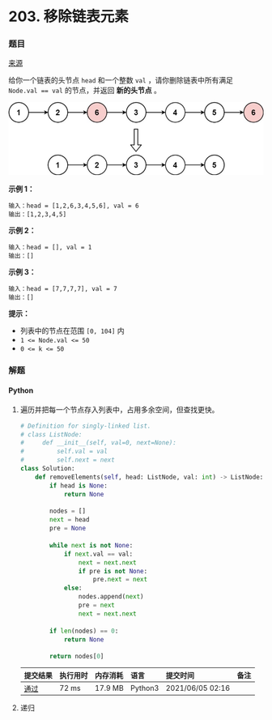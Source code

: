 # 203. 移除链表元素
### 题目

[来源](https://leetcode-cn.com/problems/remove-linked-list-elements)

给你一个链表的头节点 `head` 和一个整数 `val` ，请你删除链表中所有满足 `Node.val == val` 的节点，并返回 **新的头节点** 。

![img](images/normal-0203-1.jpg)

**示例 1：**

```
输入：head = [1,2,6,3,4,5,6], val = 6
输出：[1,2,3,4,5]
```

**示例 2：**

```
输入：head = [], val = 1
输出：[]
```

**示例 3：**

```
输入：head = [7,7,7,7], val = 7
输出：[]
```

**提示：**

- 列表中的节点在范围 `[0, 104]` 内
- `1 <= Node.val <= 50`
- `0 <= k <= 50`

### 解题

#### Python

1. 遍历并把每一个节点存入列表中，占用多余空间，但查找更快。

   ```python
   # Definition for singly-linked list.
   # class ListNode:
   #     def __init__(self, val=0, next=None):
   #         self.val = val
   #         self.next = next
   class Solution:
       def removeElements(self, head: ListNode, val: int) -> ListNode:
           if head is None:
               return None
   
           nodes = []
           next = head
           pre = None
   
           while next is not None:
               if next.val == val:
                   next = next.next
                   if pre is not None:
                       pre.next = next
               else:
                   nodes.append(next)
                   pre = next
                   next = next.next
           
           if len(nodes) == 0:
               return None
           
           return nodes[0]
   ```

   | 提交结果                                                     | 执行用时 | 内存消耗 | 语言    | 提交时间         | 备注 |
   | :----------------------------------------------------------- | :------- | :------- | :------ | :--------------- | :--- |
   | [通过](https://leetcode-cn.com/submissions/detail/184100312/) | 72 ms    | 17.9 MB  | Python3 | 2021/06/05 02:16 |      |

2. 递归